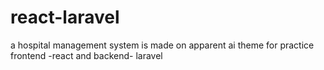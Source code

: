 # react-laravel
a hospital management system is made on apparent ai theme for practice frontend -react and backend- laravel

